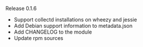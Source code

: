 Release 0.1.6

  * Support collectd installations on wheezy and jessie
  * Add Debian support information to metadata.json
  * Add CHANGELOG to the module
  * Update rpm sources
